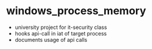 # windows_process_memory

* university project for it-security class
* hooks api-call in iat of target process
* documents usage of api calls
